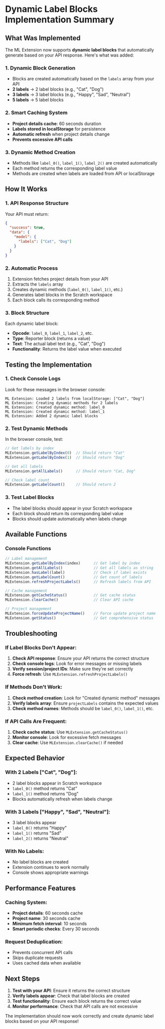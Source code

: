 # Dynamic Label Blocks Implementation Summary

## What Was Implemented

The ML Extension now supports **dynamic label blocks** that automatically generate based on your API response. Here's what was added:

### 1. **Dynamic Block Generation**
- Blocks are created automatically based on the `labels` array from your API
- **2 labels** → 2 label blocks (e.g., "Cat", "Dog")
- **3 labels** → 3 label blocks (e.g., "Happy", "Sad", "Neutral")
- **5 labels** → 5 label blocks

### 2. **Smart Caching System**
- **Project details cache**: 60 seconds duration
- **Labels stored in localStorage** for persistence
- **Automatic refresh** when project details change
- **Prevents excessive API calls**

### 3. **Dynamic Method Creation**
- Methods like `label_0()`, `label_1()`, `label_2()` are created automatically
- Each method returns the corresponding label value
- Methods are created when labels are loaded from API or localStorage

## How It Works

### 1. **API Response Structure**
Your API must return:
```json
{
  "success": true,
  "data": {
    "model": {
      "labels": ["Cat", "Dog"]
    }
  }
}
```

### 2. **Automatic Process**
1. Extension fetches project details from your API
2. Extracts the `labels` array
3. Creates dynamic methods (`label_0()`, `label_1()`, etc.)
4. Generates label blocks in the Scratch workspace
5. Each block calls its corresponding method

### 3. **Block Structure**
Each dynamic label block:
- **Opcode**: `label_0`, `label_1`, `label_2`, etc.
- **Type**: Reporter block (returns a value)
- **Text**: The actual label text (e.g., "Cat", "Dog")
- **Functionality**: Returns the label value when executed

## Testing the Implementation

### 1. **Check Console Logs**
Look for these messages in the browser console:
```
ML Extension: Loaded 2 labels from localStorage: ["Cat", "Dog"]
ML Extension: Creating dynamic methods for 2 labels
ML Extension: Created dynamic method: label_0
ML Extension: Created dynamic method: label_1
ML Extension: Added 2 dynamic label blocks
```

### 2. **Test Dynamic Methods**
In the browser console, test:
```javascript
// Get labels by index
MLExtension.getLabelByIndex(0)  // Should return "Cat"
MLExtension.getLabelByIndex(1)  // Should return "Dog"

// Get all labels
MLExtension.getAllLabels()      // Should return "Cat, Dog"

// Check label count
MLExtension.getLabelCount()     // Should return 2
```

### 3. **Test Label Blocks**
- The label blocks should appear in your Scratch workspace
- Each block should return its corresponding label value
- Blocks should update automatically when labels change

## Available Functions

### Console Functions
```javascript
// Label management
MLExtension.getLabelByIndex(index)      // Get label by index
MLExtension.getAllLabels()              // Get all labels as string
MLExtension.hasLabel(label)             // Check if label exists
MLExtension.getLabelCount()             // Get count of labels
MLExtension.refreshProjectLabels()      // Refresh labels from API

// Cache management
MLExtension.getCacheStatus()            // Get cache status
MLExtension.clearCache()                // Clear API cache

// Project management
MLExtension.forceUpdateProjectName()    // Force update project name
MLExtension.getStatus()                 // Get comprehensive status
```

## Troubleshooting

### If Label Blocks Don't Appear:
1. **Check API response**: Ensure your API returns the correct structure
2. **Check console logs**: Look for error messages or missing labels
3. **Verify session/project IDs**: Make sure they're set correctly
4. **Force refresh**: Use `MLExtension.refreshProjectLabels()`

### If Methods Don't Work:
1. **Check method creation**: Look for "Created dynamic method" messages
2. **Verify labels array**: Ensure `projectLabels` contains the expected values
3. **Check method names**: Methods should be `label_0()`, `label_1()`, etc.

### If API Calls Are Frequent:
1. **Check cache status**: Use `MLExtension.getCacheStatus()`
2. **Monitor console**: Look for excessive fetch messages
3. **Clear cache**: Use `MLExtension.clearCache()` if needed

## Expected Behavior

### With 2 Labels ["Cat", "Dog"]:
- 2 label blocks appear in Scratch workspace
- `label_0()` method returns "Cat"
- `label_1()` method returns "Dog"
- Blocks automatically refresh when labels change

### With 3 Labels ["Happy", "Sad", "Neutral"]:
- 3 label blocks appear
- `label_0()` returns "Happy"
- `label_1()` returns "Sad"
- `label_2()` returns "Neutral"

### With No Labels:
- No label blocks are created
- Extension continues to work normally
- Console shows appropriate warnings

## Performance Features

### Caching System:
- **Project details**: 60 seconds cache
- **Project name**: 30 seconds cache
- **Minimum fetch interval**: 10 seconds
- **Smart periodic checks**: Every 30 seconds

### Request Deduplication:
- Prevents concurrent API calls
- Skips duplicate requests
- Uses cached data when available

## Next Steps

1. **Test with your API**: Ensure it returns the correct structure
2. **Verify labels appear**: Check that label blocks are created
3. **Test functionality**: Ensure each block returns the correct value
4. **Monitor performance**: Check that API calls are not excessive

The implementation should now work correctly and create dynamic label blocks based on your API response!
